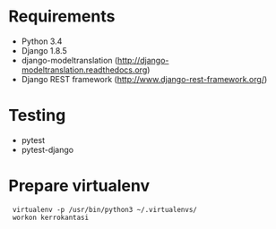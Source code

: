 
# Requirements

 - Python 3.4
 - Django 1.8.5
 - django-modeltranslation (http://django-modeltranslation.readthedocs.org)
 - Django REST framework (http://www.django-rest-framework.org/)

# Testing

 - pytest
 - pytest-django

# Prepare virtualenv

     virtualenv -p /usr/bin/python3 ~/.virtualenvs/
     workon kerrokantasi

